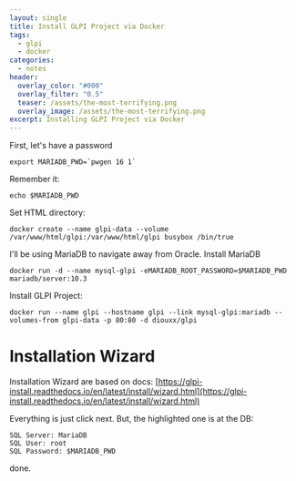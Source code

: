 ```yaml
---
layout: single
title: Install GLPI Project via Docker 
tags:
  - glpi
  - docker
categories:
  - notes
header:
  overlay_color: "#000"
  overlay_filter: "0.5"
  teaser: /assets/the-most-terrifying.png
  overlay_image: /assets/the-most-terrifying.png
excerpt: Installing GLPI Project via Docker 
---
```

First, let's have a password
```
export MARIADB_PWD=`pwgen 16 1` 
```

Remember it:
```
echo $MARIADB_PWD
```

Set HTML directory:
```
docker create --name glpi-data --volume /var/www/html/glpi:/var/www/html/glpi busybox /bin/true
```

I'll be using MariaDB to navigate away from Oracle.
Install MariaDB
```
docker run -d --name mysql-glpi -eMARIADB_ROOT_PASSWORD=$MARIADB_PWD mariadb/server:10.3
```

Install GLPI Project:
```
docker run --name glpi --hostname glpi --link mysql-glpi:mariadb --volumes-from glpi-data -p 80:80 -d diouxx/glpi
```

# Installation Wizard

Installation Wizard are based on docs:
[https://glpi-install.readthedocs.io/en/latest/install/wizard.html](https://glpi-install.readthedocs.io/en/latest/install/wizard.html)

Everything is just click next. But, the highlighted one is at the DB:

```
SQL Server: MariaDB
SQL User: root
SQL Password: $MARIADB_PWD
```

done.